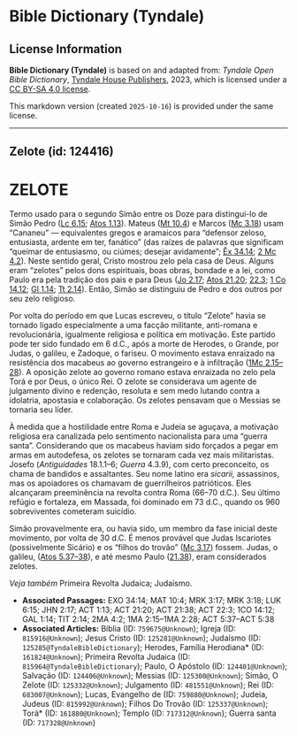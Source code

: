 # Bible Dictionary (Tyndale)

## License Information

**Bible Dictionary (Tyndale)** is based on and adapted from: _Tyndale Open Bible Dictionary_, [Tyndale House Publishers](https://tyndaleopenresources.com/), 2023, which is licensed under a [CC BY-SA 4.0 license](https://creativecommons.org/licenses/by-sa/4.0/legalcode.en).

This markdown version (created `2025-10-16`) is provided under the same license.



--------------------------------

## Zelote (id: 124416)

ZELOTE
======

Termo usado para o segundo Simão entre os Doze para distingui\-lo de Simão Pedro ([Lc 6\.15](https://ref.ly/Luke6:15); [Atos 1\.13](https://ref.ly/Acts1:13)). Mateus ([Mt 10\.4](https://ref.ly/Matt10:4)) e Marcos ([Mc 3\.18](https://ref.ly/Mark3:18)) usam “Cananeu” — equivalentes gregos e aramaicos para “defensor zeloso, entusiasta, ardente em ter, fanático” (das raízes de palavras que significam “queimar de entusiasmo, ou ciúmes; desejar avidamente”; [Êx 34\.14](https://ref.ly/Exod34:14); [2 Mc 4\.2](https://ref.ly/2Macc4:2)). Neste sentido geral, Cristo mostrou zelo pela casa de Deus. Alguns eram “zelotes” pelos dons espirituais, boas obras, bondade e a lei, como Paulo era pela tradição dos pais e para Deus ([Jo 2\.17](https://ref.ly/John2:17); [Atos 21\.20](https://ref.ly/Acts21:20); [22\.3](https://ref.ly/Acts22:3); [1 Co 14\.12](https://ref.ly/1Cor14:12); [Gl 1\.14](https://ref.ly/Gal1:14); [Tt 2\.14](https://ref.ly/Titus2:14)). Então, Simão se distinguiu de Pedro e dos outros por seu zelo religioso.

Por volta do período em que Lucas escreveu, o título “Zelote” havia se tornado ligado especialmente a uma facção militante, anti\-romana e revolucionária, igualmente religiosa e política em motivação. Este partido pode ter sido fundado em 6 d.C., após a morte de Herodes, o Grande, por Judas, o galileu, e Zadoque, o fariseu. O movimento estava enraizado na resistência dos macabeus ao governo estrangeiro e à infiltração ([1Mc 2\.15–28](https://ref.ly/1Macc2:15-1Macc2:28)). A oposição zelote ao governo romano estava enraizada no zelo pela Torá e por Deus, o único Rei. O zelote se considerava um agente de julgamento divino e redenção, resoluta e sem medo lutando contra a idolatria, apostasia e colaboração. Os zelotes pensavam que o Messias se tornaria seu líder.

À medida que a hostilidade entre Roma e Judeia se aguçava, a motivação religiosa era canalizada pelo sentimento nacionalista para uma “guerra santa”. Considerando que os macabeus haviam sido forçados a pegar em armas em autodefesa, os zelotes se tornaram cada vez mais militaristas. Josefo (*Antiguidades* 18\.1\.1–6; *Guerra* 4\.3\.9\), com certo preconceito, os chama de bandidos e assaltantes. Seu nome latino era *sicarii,* assassinos, mas os apoiadores os chamavam de guerrilheiros patrióticos. Eles alcançaram preeminência na revolta contra Roma (66–70 d.C.). Seu último refúgio e fortaleza, em Massada, foi dominado em 73 d.C., quando os 960 sobreviventes cometeram suicídio.

Simão provavelmente era, ou havia sido, um membro da fase inicial deste movimento, por volta de 30 d.C. É menos provável que Judas Iscariotes (possivelmente Sicário) e os “filhos do trovão” ([Mc 3\.17](https://ref.ly/Mark3:17)) fossem. Judas, o galileu, ([Atos 5\.37–38](https://ref.ly/Acts5:37-Acts5:38)), e até mesmo Paulo ([21\.38](https://ref.ly/Acts21:38)), eram considerados zelotes.

*Veja também* Primeira Revolta Judaica; Judaísmo.

* **Associated Passages:** EXO 34:14; MAT 10:4; MRK 3:17; MRK 3:18; LUK 6:15; JHN 2:17; ACT 1:13; ACT 21:20; ACT 21:38; ACT 22:3; 1CO 14:12; GAL 1:14; TIT 2:14; 2MA 4:2; 1MA 2:15–1MA 2:28; ACT 5:37–ACT 5:38
* **Associated Articles:** Bíblia (ID: `759675@Unknown`); Igreja (ID: `815916@Unknown`); Jesus Cristo (ID: `125281@Unknown`); Judaísmo (ID: `125285@TyndaleBibleDictionary`); Herodes, Família Herodiana* (ID: `161824@Unknown`); Primeira Revolta Judaica (ID: `815964@TyndaleBibleDictionary`); Paulo, O Apóstolo (ID: `124401@Unknown`); Salvação (ID: `124406@Unknown`); Messias (ID: `125300@Unknown`); Simão, O Zelote (ID: `125332@Unknown`); Julgamento (ID: `481551@Unknown`); Rei (ID: `683007@Unknown`); Lucas, Evangelho de (ID: `759880@Unknown`); Judeia, Judeus (ID: `815992@Unknown`); Filhos Do Trovão (ID: `125337@Unknown`); Torá* (ID: `161880@Unknown`); Templo (ID: `717312@Unknown`); Guerra santa (ID: `717328@Unknown`)

